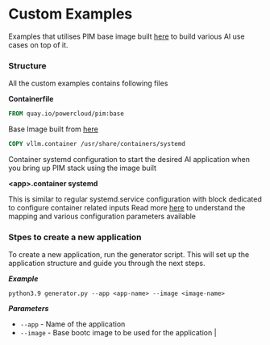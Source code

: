 # Custom Examples

Examples that utilises PIM base image built [here](../base-image/) to build various AI use cases on top of it. 

### Structure
All the custom examples contains following files

**Containerfile**

```Dockerfile
FROM quay.io/powercloud/pim:base
```
Base Image built from [here](../base-image/)
```Dockerfile
COPY vllm.container /usr/share/containers/systemd
```
Container systemd configuration to start the desired AI application when you bring up PIM stack using the image built

**\<app\>.container systemd**

This is similar to regular systemd.service configuration with block dedicated to configure container related inputs
Read more [here](https://docs.podman.io/en/latest/markdown/podman-systemd.unit.5.html) to understand the mapping and various configuration parameters available

### Stpes to create a new application

To create a new application, run the generator script. This will set up the application structure and guide you through the next steps.

***Example***
```shell
python3.9 generator.py --app <app-name> --image <image-name>
```
***Parameters***

- `--app` - Name of the application
- `--image` - Base bootc image to be used for the application
|